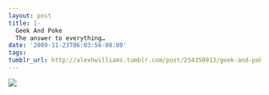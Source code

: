 ```yaml
---
layout: post
title: |-
  Geek And Poke
  The answer to everything…
date: '2009-11-23T06:03:56-08:00'
tags: 
tumblr_url: http://alexhwilliams.tumblr.com/post/254350913/geek-and-poke-the-answer-to-everything
---
```

<img src="http://www.tumblr.com/photo/1280/alexhwilliams/254350913/1/tumblr_ktkf2kxuFR1qz5a5a"/>
